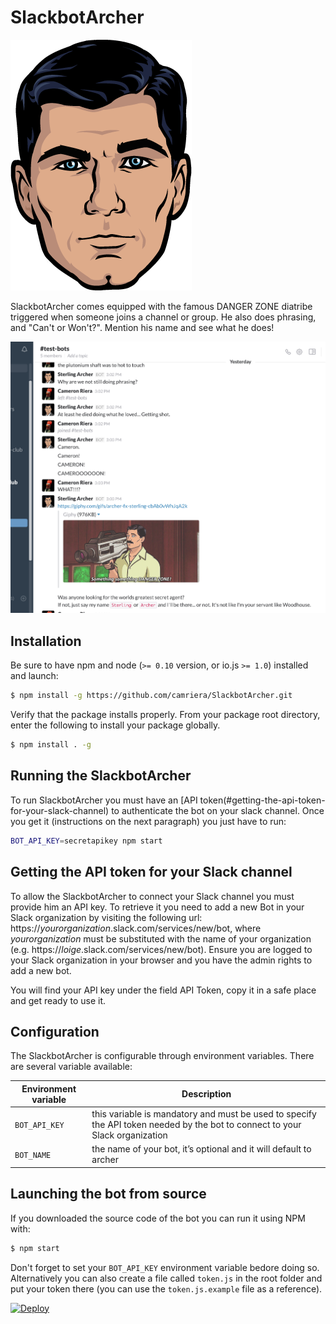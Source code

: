 # SlackbotArcher

![Archer Profile Pic](archer_head.png)

SlackbotArcher comes equipped with the famous DANGER ZONE diatribe triggered when someone joins a channel or group.
He also does phrasing, and "Can't or Won't?". Mention his name and see what he does!

![SlackbotArcher in action](slackbot-archer-in-action.png)

## Installation
Be sure to have npm and node (`>= 0.10` version, or io.js `>= 1.0`) installed and launch:

```bash
$ npm install -g https://github.com/camriera/SlackbotArcher.git
```
Verify that the package installs properly. From your package root directory, enter the following to install your package globally.

```bash
$ npm install . -g
```

## Running the SlackbotArcher

To run SlackbotArcher you must have an [API token(#getting-the-api-token-for-your-slack-channel) to authenticate the bot on your slack channel.
Once you get it (instructions on the next paragraph) you just have to run:

```bash
BOT_API_KEY=secretapikey npm start
```

## Getting the API token for your Slack channel

To allow the SlackbotArcher to connect your Slack channel you must provide him an API key. To retrieve it you need to add a new Bot in your Slack organization by visiting the following url: https://*yourorganization*.slack.com/services/new/bot, where *yourorganization* must be substituted with the name of your organization (e.g. https://*loige*.slack.com/services/new/bot). Ensure you are logged to your Slack organization in your browser and you have the admin rights to add a new bot.

You will find your API key under the field API Token, copy it in a safe place and get ready to use it.

## Configuration

The SlackbotArcher is configurable through environment variables. There are several variable available:

| Environment variable | Description |
|----------------------|-------------|
| `BOT_API_KEY` | this variable is mandatory and must be used to specify the API token needed by the bot to connect to your Slack organization |
| `BOT_NAME` | the name of your bot, it’s optional and it will default to archer |

## Launching the bot from source

If you downloaded the source code of the bot you can run it using NPM with:

```bash
$ npm start
```

Don't forget to set your `BOT_API_KEY` environment variable bedore doing so. Alternatively you can also create a file called `token.js` in the root folder and put your token there (you can use the `token.js.example` file as a reference).

[![Deploy](https://www.herokucdn.com/deploy/button.svg)](https://heroku.com/deploy)
